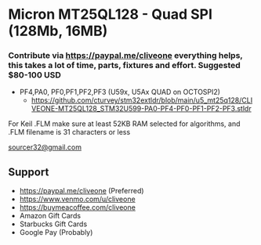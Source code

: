 # Micron MT25QL128 - Quad SPI (128Mb, 16MB)
### Contribute via   https://paypal.me/cliveone  everything helps, this takes a lot of time, parts, fixtures and effort. Suggested $80-100 USD

  *  PF4,PA0, PF0,PF1,PF2,PF3  (U59x, U5Ax QUAD on OCTOSPI2)
     *  https://github.com/cturvey/stm32extldr/blob/main/u5_mt25q128/CLIVEONE-MT25QL128_STM32U599-PA0-PF4-PF0-PF1-PF2-PF3.stldr

For Keil .FLM make sure at least 52KB RAM selected for algorithms, and .FLM filename is 31 characters or less

 sourcer32@gmail.com
 
##  Support
 
  *  https://paypal.me/cliveone (Preferred)
  *  https://www.venmo.com/u/cliveone
  *  https://buymeacoffee.com/cliveone
  *  Amazon Gift Cards
  *  Starbucks Gift Cards
  *  Google Pay (Probably) 
